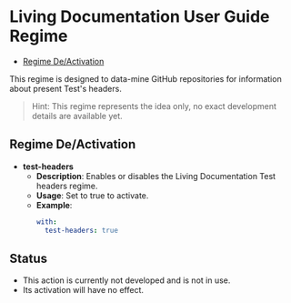 # Living Documentation User Guide Regime

- [Regime De/Activation](#regime-deactivation)

This regime is designed to data-mine GitHub repositories for information about present Test's headers.

> Hint: This regime represents the idea only, no exact development details are available yet.

## Regime De/Activation

- **test-headers**
  - **Description**: Enables or disables the Living Documentation Test headers regime.
  - **Usage**: Set to true to activate.
  - **Example**:
    ```yaml
    with:
      test-headers: true
    ```
    
## Status
- This action is currently not developed and is not in use.
- Its activation will have no effect.
